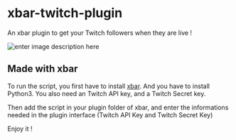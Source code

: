 # xbar-twitch-plugin

An xbar plugin to get your Twitch followers when they are live !

 ![enter image description here](http://image.noelshack.com/fichiers/2022/27/3/1657113898-capture-d-ecran-2022-07-06-a-15-24-44.png)

## Made with xbar

To run the script, you first have to install [xbar](https://xbarapp.com/).
And you have to install Python3.
You also need an Twitch API key, and a Twitch Secret key.

Then add the script in your plugin folder of xbar, and enter the informations needed in the plugin interface (Twitch API Key and Twitch Secret Key)

Enjoy it !
